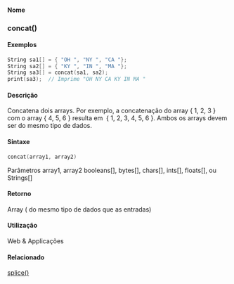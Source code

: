 
#### Nome
### concat()

#### Exemplos

```pde
String sa1[] = { "OH ", "NY ", "CA "}; 
String sa2[] = { "KY ", "IN ", "MA "}; 
String sa3[] = concat(sa1, sa2); 
print(sa3);  // Imprime "OH NY CA KY IN MA " 

```



#### Descrição
Concatena dois arrays. Por exemplo, a
concatenação do array { 1, 2, 3 } com o array { 4,
5, 6 } resulta em  { 1, 2, 3, 4, 5, 6 }. Ambos os arrays devem ser
do mesmo tipo de dados.

#### Sintaxe
```pde
concat(array1, array2)

```
Parâmetros
array1, array2
booleans[], bytes[], chars[], ints[], floats[], ou Strings[]



#### Retorno

	
Array ( do mesmo tipo de dados que as entradas)

#### Utilização

	
Web & Applicações

#### Relacionado
[splice()](splice_
)

